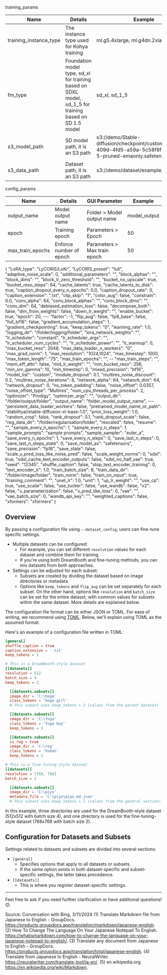 
training_params

|Name|Details|Example|
|--|--|--|
|training_instance_type| The instance type used for Kohya training | ml.g5.4xlarge, ml.g4dn.2xlarge | 
|fm_type| Foundation model type, sd_xl for training based on SDXL model, sd_1_5 for training based on SD 1.5 model | sd_xl, sd_1_5 |
|s3_model_path|SD model path, it is an S3 path|s3://demo/Stable-diffusion/checkpoint/custom/05de5ff6-409d-4fd5-a59a-5c58f8fb2d04/v1-5-pruned-emaonly.safetensors |
|s3_data_path|Dataset path, it is an S3 path|s3://demo/dataset/example_ds|

config_params

|Name|Details|GUI Parameter|Example|
|--|--|--|--|
|output_name|Model output name|Folder > Model output name| model_output |
|epoch|Training epoch|Parameters > Epoch|50|
|max_train_epochs|Enforce number of epoch|Parameters > Max train epoch| 50 |






{
  "LoRA_type": "LyCORIS/LoKr",
  "LyCORIS_preset": "full",
  "adaptive_noise_scale": 0,
  "additional_parameters": "",
  "block_alphas": "",
  "block_dims": "",
  "block_lr_zero_threshold": "",
  "bucket_no_upscale": true,
  "bucket_reso_steps": 64,
  "cache_latents": true,
  "cache_latents_to_disk": true,
  "caption_dropout_every_n_epochs": 0.0,
  "caption_dropout_rate": 0,
  "caption_extension": ".txt",
  "clip_skip": "1",
  "color_aug": false,
  "constrain": 0.0,
  "conv_alpha": 64,
  "conv_block_alphas": "",
  "conv_block_dims": "",
  "conv_dim": 64,
  "debiased_estimation_loss": false,
  "decompose_both": false,
  "dim_from_weights": false,
  "down_lr_weight": "",
  "enable_bucket": true,
  "epoch": 20, ---
  "factor": -1,
  "flip_aug": false,
  "fp8_base": false,
  "full_bf16": false,
  "gradient_accumulation_steps": 1,
  "gradient_checkpointing": true,
  "keep_tokens": "0",
  "learning_rate": 1.0,
  "logging_dir": "/folder/logging/folder",
  "lora_network_weights": "",
  "lr_scheduler": "constant",
  "lr_scheduler_args": "",
  "lr_scheduler_num_cycles": "",
  "lr_scheduler_power": "",
  "lr_warmup": 0,
  "max_bucket_reso": 2048,
  "max_data_loader_n_workers": "0",
  "max_grad_norm": 1,
  "max_resolution": "1024,1024",
  "max_timestep": 1000,
  "max_token_length": "75",
  "max_train_epochs": "", --
  "max_train_steps": "",
  "mem_eff_attn": false,
  "mid_lr_weight": "",
  "min_bucket_reso": 256,
  "min_snr_gamma": 10,
  "min_timestep": 0,
  "mixed_precision": "bf16",
  "model_list": "custom",
  "module_dropout": 0.1,
  "multires_noise_discount": 0.2,
  "multires_noise_iterations": 8,
  "network_alpha": 64,
  "network_dim": 64,
  "network_dropout": 0,
  "no_token_padding": false,
  "noise_offset": 0.0357,
  "noise_offset_type": "Multires",
  "num_cpu_threads_per_process": 2,
  "optimizer": "Prodigy",
  "optimizer_args": "",
  "output_dir": "/folder/output/folder",
  "output_name": "folder_model_output_name", ---
  "persistent_data_loader_workers": false,
  "pretrained_model_name_or_path": "stabilityai/stable-diffusion-xl-base-1.0",
  "prior_loss_weight": 1.0,
  "random_crop": false,
  "rank_dropout": 0.1,
  "rank_dropout_scale": false,
  "reg_data_dir": "/folder/regularisation/folder",
  "rescaled": false,
  "resume": "",
  "sample_every_n_epochs": 1,
  "sample_every_n_steps": 1,
  "sample_prompts": "sample prompts",
  "sample_sampler": "euler_a",
  "save_every_n_epochs": 1,
  "save_every_n_steps": 0,
  "save_last_n_steps": 0,
  "save_last_n_steps_state": 0,
  "save_model_as": "safetensors",
  "save_precision": "fp16",
  "save_state": false,
  "scale_v_pred_loss_like_noise_pred": false,
  "scale_weight_norms": 0,
  "sdxl": true,
  "sdxl_cache_text_encoder_outputs": false,
  "sdxl_no_half_vae": true,
  "seed": "12345",
  "shuffle_caption": false,
  "stop_text_encoder_training": 0,
  "text_encoder_lr": 1.0,
  "train_batch_size": 8,
  "train_data_dir": "/folder/image/folder",
  "train_norm": false,
  "train_on_input": true,
  "training_comment": "",
  "unet_lr": 1.0,
  "unit": 1,
  "up_lr_weight": "",
  "use_cp": true,
  "use_scalar": false,
  "use_tucker": false,
  "use_wandb": false,
  "v2": false,
  "v_parameterization": false,
  "v_pred_like_loss": 0,
  "vae": "",
  "vae_batch_size": 0,
  "wandb_api_key": "",
  "weighted_captions": false,
  "xformers": "xformers"
}








## Overview

By passing a configuration file using `--dataset_config`, users can fine-tune specific settings.

* Multiple datasets can be configured:
    * For example, you can set different `resolution` values for each dataset and combine them for training.
    * If you're using both DreamBooth and fine-tuning methods, you can mix datasets from both approaches.
* Settings can be adjusted for each subset:
    * Subsets are created by dividing the dataset based on image directories or metadata.
    * Options like `keep_tokens` and `flip_aug` can be set separately for each subset. On the other hand, options like `resolution` and `batch_size` can be set for the entire dataset, with common values for subsets within the same dataset. More details are explained below.

The configuration file format can be either JSON or TOML. For ease of writing, we recommend using [TOML](https://toml.io/ja/v1.0.0-rc.2). Below, we'll explain using TOML as the assumed format.

Here's an example of a configuration file written in TOML:

```toml
[general]
shuffle_caption = true
caption_extension = '.txt'
keep_tokens = 1

# This is a DreamBooth-style dataset
[[datasets]]
resolution = 512
batch_size = 4
keep_tokens = 2

  [[datasets.subsets]]
  image_dir = 'C:\hoge'
  class_tokens = 'hoge girl'
  # This subset uses keep_tokens = 2 (values from the parent dataset)

  [[datasets.subsets]]
  image_dir = 'C:\fuga'
  class_tokens = 'fuga boy'
  keep_tokens = 3

  [[datasets.subsets]]
  is_reg = true
  image_dir = 'C:\reg'
  class_tokens = 'human'
  keep_tokens = 1

# This is a fine-tuning-style dataset
[[datasets]]
resolution = [768, 768]
batch_size = 2

  [[datasets.subsets]]
  image_dir = 'C:\piyo'
  metadata_file = 'C:\piyo\piyo_md.json'
  # This subset uses keep_tokens = 1 (values from the general section)
```

In this example, three directories are used for the DreamBooth-style dataset (512x512 with batch size 4), and one directory is used for the fine-tuning-style dataset (768x768 with batch size 2).

## Configuration for Datasets and Subsets

Settings related to datasets and subsets are divided into several sections:

* `[general]`
    * Specifies options that apply to all datasets or subsets.
    * If the same option exists in both dataset-specific and subset-specific settings, the latter takes precedence.
* `[[datasets]]`
    * This is where you register dataset-specific settings.
---

Feel free to ask if you need further clarification or have additional questions! 😊.

Source: Conversation with Bing, 3/11/2024
(1) Translate Markdown file from Japanese to English - GroupDocs. https://products.groupdocs.app/translation/markdown/japanese-english.
(2) How To Change The Language On Your Japanese Notepad To English. https://whatismarkdown.com/how-to-change-the-language-on-your-japanese-notepad-to-english/.
(3) Translate any document from Japanese to English - GroupDocs. https://products.groupdocs.app/translation/total/japanese-english.
(4) Translate from Japanese to English - NeuralWriter. https://neuralwriter.com/translate-tool/ja-en/.
(5) en.wikipedia.org. https://en.wikipedia.org/wiki/Markdown.